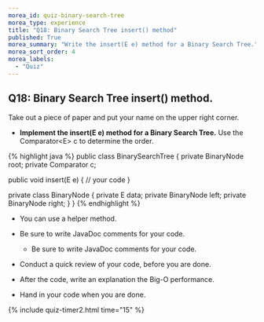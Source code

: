 ```yaml
---
morea_id: quiz-binary-search-tree
morea_type: experience
title: "Q18: Binary Search Tree insert() method"
published: True
morea_summary: "Write the insert(E e) method for a Binary Search Tree."
morea_sort_order: 4
morea_labels: 
  - "Quiz"
---
```


## Q18: Binary Search Tree insert() method.

Take out a piece of paper and put your name on the upper right corner.

* **Implement the insert(E e) method for a Binary Search Tree.** Use the Comparator&lt;E&gt; c to determine the order.

{% highlight java %}
public class BinarySearchTree<E> {
  private BinaryNode<E> root;
  private Comparator<E> c;

  public void insert(E e) {
   // your code
  }

  private class BinaryNode<E> {
    private E data;
    private BinaryNode<E> left;
    private BinaryNode<E> right;
  }
}
{% endhighlight %}

* You can use a helper method.
* Be sure to write JavaDoc comments for your code.
  * Be sure to write JavaDoc comments for your code.

* Conduct a quick review of your code, before you are done.

* After the code, write an explanation the Big-O performance.

* Hand in your code when you are done.

{% include quiz-timer2.html time="15" %}